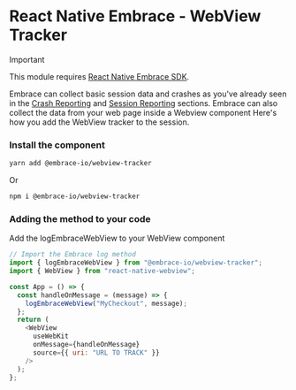 # React Native Embrace - WebView Tracker

> [!IMPORTANT]
>
> This module requires [React Native Embrace SDK](https://www.npmjs.com/package/@embrace-io/react-native).

Embrace can collect basic session data and crashes as you've already seen in the [Crash Reporting](https://embrace.io/docs/react-native/integration/crash-reporting) and [Session Reporting](https://embrace.io/docs/react-native/integration/session-reporting) sections.
Embrace can also collect the data from your web page inside a Webview component
Here's how you add the WebView tracker to the session.

### Install the component

```sh
yarn add @embrace-io/webview-tracker
```

Or

```sh
npm i @embrace-io/webview-tracker
```

### Adding the method to your code

Add the logEmbraceWebView to your WebView component

```javascript
// Import the Embrace log method
import { logEmbraceWebView } from "@embrace-io/webview-tracker";
import { WebView } from "react-native-webview";

const App = () => {
  const handleOnMessage = (message) => {
    logEmbraceWebView("MyCheckout", message);
  };
  return (
    <WebView
      useWebKit
      onMessage={handleOnMessage}
      source={{ uri: "URL TO TRACK" }}
    />
  );
};
```